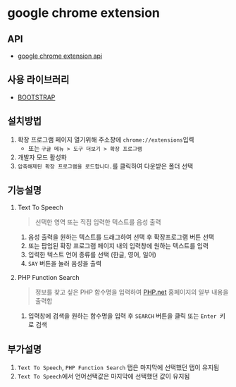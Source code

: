 # google chrome extension

## API
* [google chrome extension api](https://developer.chrome.com/extensions)

## 사용 라이브러리
* [BOOTSTRAP](https://getbootstrap.com/)

## 설치방법
1. 확장 프로그램 페이지 열기위해 주소창에 ```chrome://extensions```입력
    * 또는 ```구글 메뉴 > 도구 더보기 > 확장 프로그램```
2. 개발자 모드 활성화
3. ```압축해제된 확장 프로그램을 로드합니다.```를 클릭하여 다운받은 폴더 선택

## 기능설명
1. Text To Speech
    > 선택한 영역 또는 직접 입력한 텍스트를 음성 출력
    1. 음성 출력을 원하는 텍스트를 드래그하여 선택 후 확장프로그램 버튼 선택
    2. 또는 팝업된 확장 프로그램 페이지 내의 입력창에 원하는 텍스트를 입력
    3. 입력한 텍스트 언어 종류를 선택 (한글, 영어, 일어)
    4. ```SAY``` 버튼을 눌러 음성을 출력

2. PHP Function Search
    > 정보를 찾고 싶은 PHP 함수명을 입력하여 [PHP.net](http://php.net) 홈페이지의 일부 내용을 출력함
    1. 입력창에 검색을 원하는 함수명을 입력 후 ```SEARCH``` 버튼을 클릭 또는 ```Enter ```키로 검색

##  부가설명
1. ```Text To Speech```, ```PHP Function Search``` 탭은 마지막에 선택했던 탭이 유지됨
2. ```Text To Speech```에서 언어선택값은 마지막에 선택했던 값이 유지됨
